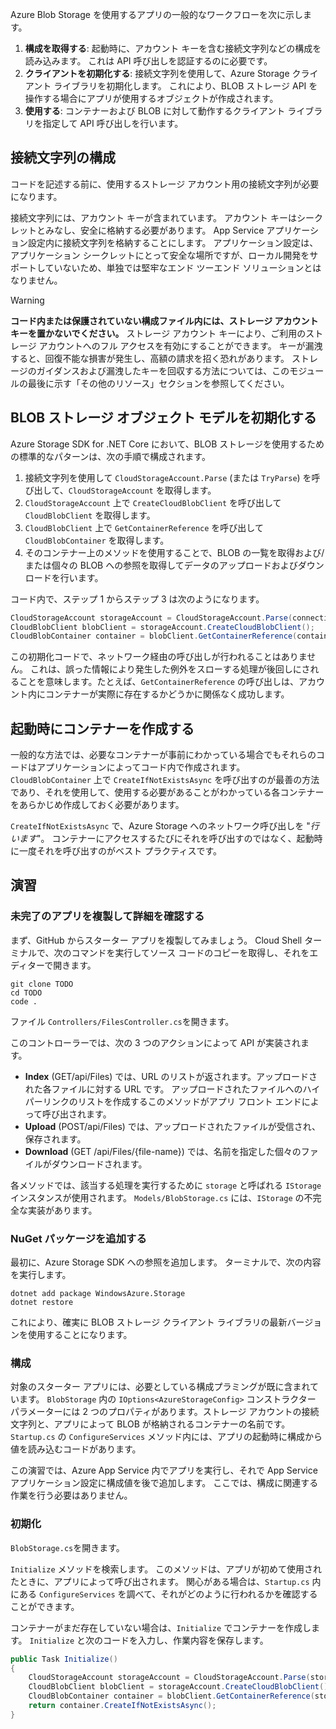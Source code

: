 Azure Blob Storage を使用するアプリの一般的なワークフローを次に示します。

1. **構成を取得する**: 起動時に、アカウント キーを含む接続文字列などの構成を読み込みます。 これは API 呼び出しを認証するのに必要です。
1. **クライアントを初期化する**: 接続文字列を使用して、Azure Storage クライアント ライブラリを初期化します。 これにより、BLOB ストレージ API を操作する場合にアプリが使用するオブジェクトが作成されます。
1. **使用する**: コンテナーおよび BLOB に対して動作するクライアント ライブラリを指定して API 呼び出しを行います。

## <a name="configure-your-connection-string"></a>接続文字列の構成

コードを記述する前に、使用するストレージ アカウント用の接続文字列が必要になります。 

接続文字列には、アカウント キーが含まれています。 アカウント キーはシークレットとみなし、安全に格納する必要があります。 App Service アプリケーション設定内に接続文字列を格納することにします。 アプリケーション設定は、アプリケーション シークレットにとって安全な場所ですが、ローカル開発をサポートしていないため、単独では堅牢なエンド ツーエンド ソリューションとはなりません。

> [!WARNING]
> **コード内または保護されていない構成ファイル内には、ストレージ アカウント キーを置かないでください。** ストレージ アカウント キーにより、ご利用のストレージ アカウントへのフル アクセスを有効にすることができます。 キーが漏洩すると、回復不能な損害が発生し、高額の請求を招く恐れがあります。 ストレージのガイダンスおよび漏洩したキーを回収する方法については、このモジュールの最後に示す「その他のリソース」セクションを参照してください。

## <a name="initialize-the-blob-storage-object-model"></a>BLOB ストレージ オブジェクト モデルを初期化する

Azure Storage SDK for .NET Core において、BLOB ストレージを使用するための標準的なパターンは、次の手順で構成されます。

1. 接続文字列を使用して `CloudStorageAccount.Parse` (または `TryParse`) を呼び出して、`CloudStorageAccount` を取得します。
1. `CloudStorageAccount` 上で `CreateCloudBlobClient` を呼び出して `CloudBlobClient` を取得します。
1. `CloudBlobClient` 上で `GetContainerReference` を呼び出して `CloudBlobContainer` を取得します。
1. そのコンテナー上のメソッドを使用することで、BLOB の一覧を取得および/または個々の BLOB への参照を取得してデータのアップロードおよびダウンロードを行います。

コード内で、ステップ 1 からステップ 3 は次のようになります。

```csharp
CloudStorageAccount storageAccount = CloudStorageAccount.Parse(connectionString); // or TryParse()
CloudBlobClient blobClient = storageAccount.CreateCloudBlobClient();
CloudBlobContainer container = blobClient.GetContainerReference(containerName);
```

この初期化コードで、ネットワーク経由の呼び出しが行われることはありません。 これは、誤った情報により発生した例外をスローする処理が後回しにされることを意味します。たとえば、`GetContainerReference` の呼び出しは、アカウント内にコンテナーが実際に存在するかどうかに関係なく成功します。

## <a name="create-containers-at-startup"></a>起動時にコンテナーを作成する

一般的な方法では、必要なコンテナーが事前にわかっている場合でもそれらのコードはアプリケーションによってコード内で作成されます。 `CloudBlobContainer` 上で `CreateIfNotExistsAsync` を呼び出すのが最善の方法であり、それを使用して、使用する必要があることがわかっている各コンテナーをあらかじめ作成しておく必要があります。

`CreateIfNotExistsAsync` で、Azure Storage へのネットワーク呼び出しを "*行います*"。 コンテナーにアクセスするたびにそれを呼び出すのではなく、起動時に一度それを呼び出すのがベスト プラクティスです。

## <a name="exercise"></a>演習

### <a name="clone-and-explore-the-unfinished-app"></a>未完了のアプリを複製して詳細を確認する

まず、GitHub からスターター アプリを複製してみましょう。 Cloud Shell ターミナルで、次のコマンドを実行してソース コードのコピーを取得し、それをエディターで開きます。

```console
git clone TODO
cd TODO
code .
```

ファイル `Controllers/FilesController.cs`を開きます。

このコントローラーでは、次の 3 つのアクションによって API が実装されます。

* **Index** (GET/api/Files) では、URL のリストが返されます。アップロードされた各ファイルに対する URL です。 アップロードされたファイルへのハイパーリンクのリストを作成するこのメソッドがアプリ フロント エンドによって呼び出されます。
* **Upload** (POST/api/Files) では、アップロードされたファイルが受信され、保存されます。
* **Download** (GET /api/Files/{file-name}) では、名前を指定した個々のファイルがダウンロードされます。

各メソッドでは、該当する処理を実行するために `storage` と呼ばれる `IStorage` インスタンスが使用されます。 `Models/BlobStorage.cs` には、`IStorage` の不完全な実装があります。

### <a name="add-the-nuget-package"></a>NuGet パッケージを追加する

最初に、Azure Storage SDK への参照を追加します。 ターミナルで、次の内容を実行します。

```console
dotnet add package WindowsAzure.Storage
dotnet restore
```

これにより、確実に BLOB ストレージ クライアント ライブラリの最新バージョンを使用することになります。

### <a name="configure"></a>構成

対象のスターター アプリには、必要としている構成プラミングが既に含まれています。 `BlobStorage` 内の `IOptions<AzureStorageConfig>` コンストラクター パラメーターには 2 つのプロパティがあります。ストレージ アカウントの接続文字列と、アプリによって BLOB が格納されるコンテナーの名前です。 `Startup.cs` の `ConfigureServices` メソッド内には、アプリの起動時に構成から値を読み込むコードがあります。

この演習では、Azure App Service 内でアプリを実行し、それで App Service アプリケーション設定に構成値を後で追加します。 ここでは、構成に関連する作業を行う必要はありません。

### <a name="initialize"></a>初期化

`BlobStorage.cs`を開きます。

`Initialize` メソッドを検索します。 このメソッドは、アプリが初めて使用されたときに、アプリによって呼び出されます。 関心がある場合は、`Startup.cs` 内にある `ConfigureServices` を調べて、それがどのように行われるかを確認することができます。 

コンテナーがまだ存在していない場合は、`Initialize` でコンテナーを作成します。 `Initialize` と次のコードを入力し、作業内容を保存します。

```csharp
public Task Initialize()
{
    CloudStorageAccount storageAccount = CloudStorageAccount.Parse(storageConfig.ConnectionString);
    CloudBlobClient blobClient = storageAccount.CreateCloudBlobClient();
    CloudBlobContainer container = blobClient.GetContainerReference(storageConfig.FileContainerName);
    return container.CreateIfNotExistsAsync();
}
```